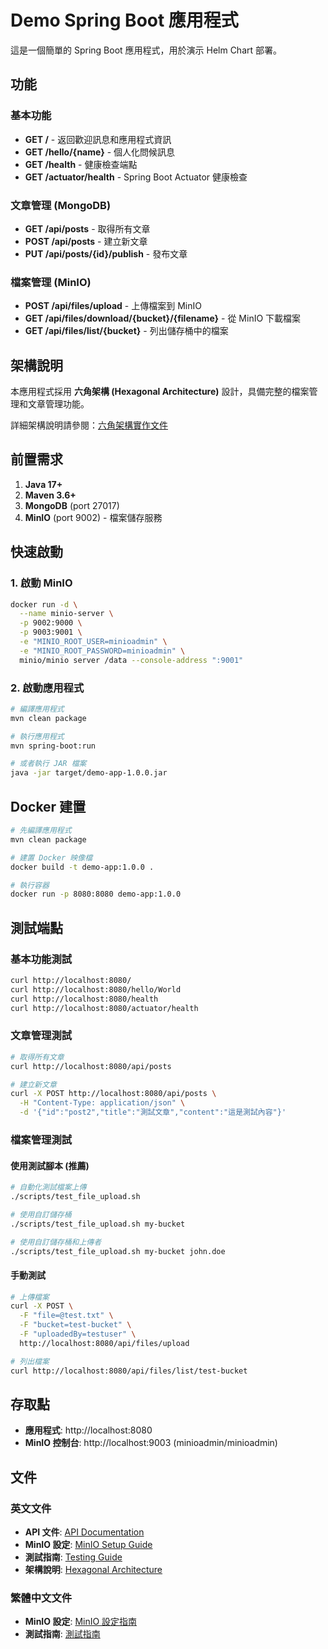 # Demo Spring Boot 應用程式

這是一個簡單的 Spring Boot 應用程式，用於演示 Helm Chart 部署。

## 功能

### 基本功能
- **GET /** - 返回歡迎訊息和應用程式資訊
- **GET /hello/{name}** - 個人化問候訊息
- **GET /health** - 健康檢查端點
- **GET /actuator/health** - Spring Boot Actuator 健康檢查

### 文章管理 (MongoDB)
- **GET /api/posts** - 取得所有文章
- **POST /api/posts** - 建立新文章
- **PUT /api/posts/{id}/publish** - 發布文章

### 檔案管理 (MinIO)
- **POST /api/files/upload** - 上傳檔案到 MinIO
- **GET /api/files/download/{bucket}/{filename}** - 從 MinIO 下載檔案
- **GET /api/files/list/{bucket}** - 列出儲存桶中的檔案

## 架構說明

本應用程式採用 **六角架構 (Hexagonal Architecture)** 設計，具備完整的檔案管理和文章管理功能。

詳細架構說明請參閱：[六角架構實作文件](README_HEXAGONAL_ARCHITECTURE.md)

## 前置需求

1. **Java 17+**
2. **Maven 3.6+**
3. **MongoDB** (port 27017)
4. **MinIO** (port 9002) - 檔案儲存服務

## 快速啟動

### 1. 啟動 MinIO
```bash
docker run -d \
  --name minio-server \
  -p 9002:9000 \
  -p 9003:9001 \
  -e "MINIO_ROOT_USER=minioadmin" \
  -e "MINIO_ROOT_PASSWORD=minioadmin" \
  minio/minio server /data --console-address ":9001"
```

### 2. 啟動應用程式
```bash
# 編譯應用程式
mvn clean package

# 執行應用程式
mvn spring-boot:run

# 或者執行 JAR 檔案
java -jar target/demo-app-1.0.0.jar
```

## Docker 建置

```bash
# 先編譯應用程式
mvn clean package

# 建置 Docker 映像檔
docker build -t demo-app:1.0.0 .

# 執行容器
docker run -p 8080:8080 demo-app:1.0.0
```

## 測試端點

### 基本功能測試
```bash
curl http://localhost:8080/
curl http://localhost:8080/hello/World
curl http://localhost:8080/health
curl http://localhost:8080/actuator/health
```

### 文章管理測試
```bash
# 取得所有文章
curl http://localhost:8080/api/posts

# 建立新文章
curl -X POST http://localhost:8080/api/posts \
  -H "Content-Type: application/json" \
  -d '{"id":"post2","title":"測試文章","content":"這是測試內容"}'
```

### 檔案管理測試

#### 使用測試腳本 (推薦)
```bash
# 自動化測試檔案上傳
./scripts/test_file_upload.sh

# 使用自訂儲存桶
./scripts/test_file_upload.sh my-bucket

# 使用自訂儲存桶和上傳者
./scripts/test_file_upload.sh my-bucket john.doe
```

#### 手動測試
```bash
# 上傳檔案
curl -X POST \
  -F "file=@test.txt" \
  -F "bucket=test-bucket" \
  -F "uploadedBy=testuser" \
  http://localhost:8080/api/files/upload

# 列出檔案
curl http://localhost:8080/api/files/list/test-bucket
```

## 存取點

- **應用程式**: http://localhost:8080
- **MinIO 控制台**: http://localhost:9003 (minioadmin/minioadmin)

## 文件

### 英文文件
- **API 文件**: [API Documentation](docs/API_DOCUMENTATION.md)
- **MinIO 設定**: [MinIO Setup Guide](docs/MINIO_SETUP.md)
- **測試指南**: [Testing Guide](docs/TESTING_GUIDE.md)
- **架構說明**: [Hexagonal Architecture](README_HEXAGONAL_ARCHITECTURE.md)

### 繁體中文文件
- **MinIO 設定**: [MinIO 設定指南](docs/MINIO_SETUP_zh-TW.md)
- **測試指南**: [測試指南](docs/TESTING_GUIDE_zh-TW.md)